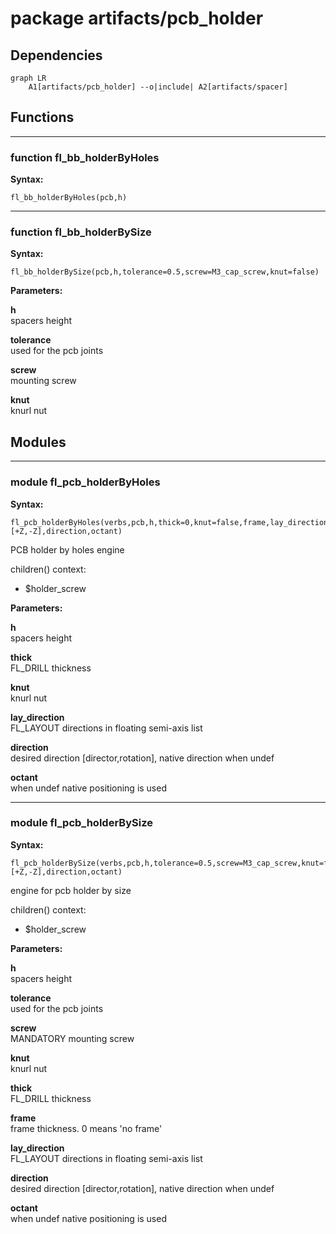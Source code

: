 # package artifacts/pcb_holder

## Dependencies

```mermaid
graph LR
    A1[artifacts/pcb_holder] --o|include| A2[artifacts/spacer]
```

## Functions

---

### function fl_bb_holderByHoles

__Syntax:__

```text
fl_bb_holderByHoles(pcb,h)
```

---

### function fl_bb_holderBySize

__Syntax:__

```text
fl_bb_holderBySize(pcb,h,tolerance=0.5,screw=M3_cap_screw,knut=false)
```

__Parameters:__

__h__  
spacers height

__tolerance__  
used for the pcb joints

__screw__  
mounting screw

__knut__  
knurl nut


## Modules

---

### module fl_pcb_holderByHoles

__Syntax:__

    fl_pcb_holderByHoles(verbs,pcb,h,thick=0,knut=false,frame,lay_direction=[+Z,-Z],direction,octant)

PCB holder by holes engine

children() context:

- $holder_screw


__Parameters:__

__h__  
spacers height

__thick__  
FL_DRILL thickness

__knut__  
knurl nut

__lay_direction__  
FL_LAYOUT directions in floating semi-axis list

__direction__  
desired direction [director,rotation], native direction when undef

__octant__  
when undef native positioning is used


---

### module fl_pcb_holderBySize

__Syntax:__

    fl_pcb_holderBySize(verbs,pcb,h,tolerance=0.5,screw=M3_cap_screw,knut=false,thick=0,frame=0,lay_direction=[+Z,-Z],direction,octant)

engine for pcb holder by size

children() context:

- $holder_screw


__Parameters:__

__h__  
spacers height

__tolerance__  
used for the pcb joints

__screw__  
MANDATORY mounting screw

__knut__  
knurl nut

__thick__  
FL_DRILL thickness

__frame__  
frame thickness. 0 means 'no frame'

__lay_direction__  
FL_LAYOUT directions in floating semi-axis list

__direction__  
desired direction [director,rotation], native direction when undef

__octant__  
when undef native positioning is used


